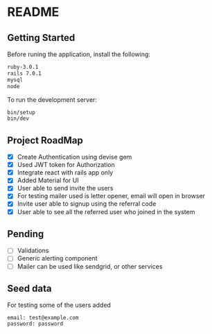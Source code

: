 # README

## Getting Started

Before runing the application, install the following:

```bash
ruby-3.0.1
rails 7.0.1
mysql
node
```

To run the development server:

```bash
bin/setup
bin/dev
```

## Project RoadMap

* [x] Create Authentication using devise gem
* [x] Used JWT token for Authorization
* [x] Integrate react with rails app only
* [x] Added Material for UI
* [x] User able to send invite the users
* [x] For testing mailer used is letter opener, email will open in browser
* [x] Invite user able to signup using the referral code
* [x] User able to see all the referred user who joined in the system

## Pending
* [ ] Validations
* [ ] Generic alerting component
* [ ] Mailer can be used like sendgrid, or other services

## Seed data
For testing some of the users added

```
email: test@example.com
password: password

```